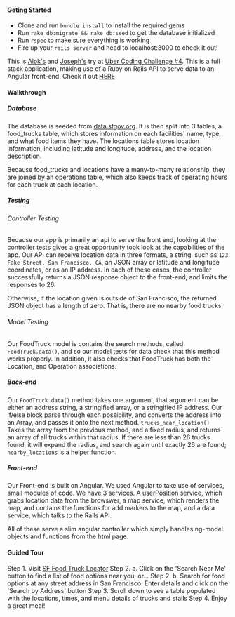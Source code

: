 #### Geting Started
*  Clone and run `bundle install` to install the required gems
*  Run `rake db:migrate && rake db:seed` to get the database initialized
*  Run `rspec` to make sure everything is working
*  Fire up your `rails server` and head to localhost:3000 to check it out!

This is [Alok's](https://github.com/alokpradhan/food_truck_app) and [Joseph's](https://github.com/joseph-lozano/food_truck_app) try at [Uber Coding Challenge #4](https://github.com/uber/coding-challenge-tools/blob/master/coding_challenge.md#food-trucks).  This is a full stack application, making use of a Ruby on Rails API to serve data to an Angular front-end. Check it out [HERE](http://stormy-wave-6805.herokuapp.com/)

#### Walkthrough
##### Database
The database is seeded from [data.sfgov.org](http://data.sfgov.org/resource/rqzj-sfat.json). It is then split into 3 tables, a food_trucks table, which stores information on each facilities' name, type, and what food items they have. The locations table stores location information, including latitude and longitude, address, and the location description.

Because food_trucks and locations have a many-to-many relationship, they are joined by an operations table, which also keeps track of operating hours for each truck at each location.

##### Testing
###### Controller Testing
Because our app is primarily an api to serve the front end, looking at the controller tests gives a great opportunity took look at the capabilities of the app.  Our API can receive location data in three formats, a string, such as `123 Fake Street, San Francisco, CA`, an JSON array or latitude and longitude coordinates, or as an IP address. In each of these cases, the controller successfully returns a JSON response object to the front-end, and limits the responses to 26.

Otherwise, if the location given is outside of San Francisco, the returned JSON object has a length of zero. That is, there are no nearby food trucks.
###### Model Testing
Our FoodTruck model is contains the search methods, called `FoodTruck.data()`, and so our model tests for data check that this method works properly. In addition, it also checks that FoodTruck has both the Location, and Operation associations.

##### Back-end
Our `FoodTruck.data()` method takes one argument, that argument can be either an address string, a stringified array, or a stringified IP address. Our if/else block parse through each possibility, and converts the address into an Array, and passes it onto the next method. `trucks_near_location()` Takes the array from the previous method, and a fixed radius, and returns an array of all trucks within that radius. If there are less than 26 trucks found, it will expand the radius, and search again until exactly 26 are found; `nearby_locations` is a helper function.

##### Front-end
Our Front-end is built on Angular. We used Angular to take use of services, small modules of code. We have 3 services. A userPosition service, which grabs location data from the browswer, a map service, which renders the map, and contains the functions for add markers to the map, and a data service, which talks to the Rails API.

All of these serve a slim angular controller which simply handles ng-model objects and functions from the html page.

#### Guided Tour
Step 1. Visit [SF Food Truck Locator](http://stormy-wave-6805.herokuapp.com/)
Step 2. a. Click on the 'Search Near Me' button to find a list of food options near you, or...
Step 2. b. Search for food options at any street address in San Francisco. Enter details and click on the 'Search by Address' button
Step 3. Scroll down to see a table populated with the locations, times, and menu details of trucks and stalls
Step 4. Enjoy a great meal!

